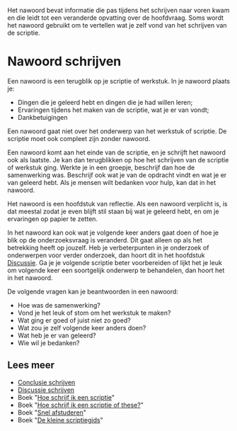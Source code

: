 Het nawoord bevat informatie die pas tijdens het schrijven naar voren kwam en die leidt tot een veranderde opvatting over de hoofdvraag. Soms wordt het nawoord gebruikt om te vertellen wat je zelf vond van het schrijven van de scriptie.

<h1>Nawoord schrijven</h1>
<p>Een nawoord is een terugblik op je scriptie of werkstuk. In je nawoord plaats je:
</p>
<ul>
<li>Dingen die je geleerd hebt en dingen die je had willen leren;</li>
<li>Ervaringen tijdens het maken van de scriptie, wat je er van vondt;</li>
<li>Dankbetuigingen</li>
</ul>
<p>
Een nawoord gaat niet over het onderwerp van het werkstuk of scriptie. De scriptie moet ook compleet zijn zonder nawoord. 
</p><p>
Een nawoord komt aan het einde van de scriptie, en je schrijft het nawoord ook als laatste. Je kan dan terugblikken op hoe het schrijven van de scriptie of werkstuk ging. Werkte je in een groepje, beschrijf dan hoe de samenwerking was. Beschrijf ook wat je van de opdracht vindt en wat je er van geleerd hebt. Als je mensen wilt bedanken voor hulp, kan dat in het nawoord.
</p><p>
Het nawoord is een hoofdstuk van reflectie. Als een nawoord verplicht is, is dat meestal zodat je even blijft stil staan bij wat je geleerd hebt, en om je ervaringen op papier te zetten.
</p><p>
In het nawoord kan ook wat je volgende keer anders gaat doen of hoe je blik op de onderzoeksvraag is veranderd. Dit gaat alleen op als het betrekking heeft op jouzelf. Heb je verbeterpunten in je onderzoek of onderwerpen voor verder onderzoek, dan hoort dit in het hoofdstuk <a href="/docs/42/131_Discussie_schrijven.html">Discussie</a>. Ga je je volgende scriptie beter voorbereiden of lijkt het je leuk om volgende keer een soortgelijk onderwerp te behandelen, dan hoort het in het nawoord.
</p><p>
De volgende vragen kan je beantwoorden in een nawoord:
</p>
<ul>
<li>Hoe was de samenwerking?</li>
<li>Vond je het leuk of stom om het werkstuk te maken?</li>
<li>Wat ging er goed of juist niet zo goed?</li>
<li>Wat zou je zelf volgende keer anders doen?</li>
<li>Wat heb je er van geleerd?</li>
<li>Wie wil je bedanken?</li>
</ul>
<h2>Lees meer</h2>
<ul>
<li><a href="/docs/28/55_Conclusie_schrijven.html">Conclusie schrijven</a></li>
<li><a href="/docs/42/131_Discussie_schrijven.html">Discussie schrijven</a></li>
<li>Boek "<a title="Umberto Eco, &euro; 15,00" href="http://www.bol.com/nl/p/nederlandse-boeken/hoe-schrijf-ik-een-scriptie/1001004007505538/index.html">Hoe schrijf ik een scriptie</a>"</li>
<li>Boek "<a title="Hans van den Heuvel, &euro; 15,00" href="http://www.bol.com/nl/p/nederlandse-boeken/hoe-schrijf-ik-een-scriptie-of-these/1001004007432174/index.html">Hoe schrijf ik een scriptie of these?</a>"</li>
<li>Boek "<a title="Feijen &amp; Trietsch, &euro; 14,50" href="http://www.bol.com/nl/p/nederlandse-boeken/snel-afstuderen/1001004002729731/index.html">Snel afstuderen</a>"</li>
<li>Boek "<a title="Coolsma &amp; Schuiling, &euro; 10,00" href="http://www.bol.com/nl/p/nederlandse-boeken/de-kleine-scriptiegids-druk-1/666761248/index.html">De kleine scriptiegids</a>"</li>
</ul>
